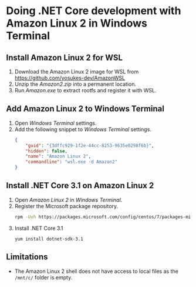 # Doing .NET Core development with Amazon Linux 2 in Windows Terminal

## Install Amazon Linux 2 for WSL
1. Download the Amazon Linux 2 image for WSL from https://github.com/yosukes-dev/AmazonWSL
1. Unzip the _Amazon2.zip_ into a permanent location.
1. Run _Amazon.exe_ to extract rootfs and register it with WSL.

## Add Amazon Linux 2 to Windows Terminal
1. Open _Windows Terminal_ settings.
1. Add the following snippet to _Windows Terminal_ settings.
    ```json
    {
        "guid": "{3dffc929-1f2e-44cc-8253-9635e0298f6b}",
        "hidden": false,
        "name": "Amazon Linux 2",
        "commandline": "wsl.exe -d Amazon2"
    }
    ```

## Install .NET Core 3.1 on Amazon Linux 2
1. Open _Amazon Linux 2_ in _Windows Terminal_.
1. Register the Microsoft package repository.
    ```bash
    rpm -Uvh https://packages.microsoft.com/config/centos/7/packages-microsoft-prod.rpm
    ```
1. Install .NET Core 3.1
    ```
    yum install dotnet-sdk-3.1
    ```
## Limitations
* The Amazon Linux 2 shell does not have access to local files as the `/mnt/c/` folder is empty.